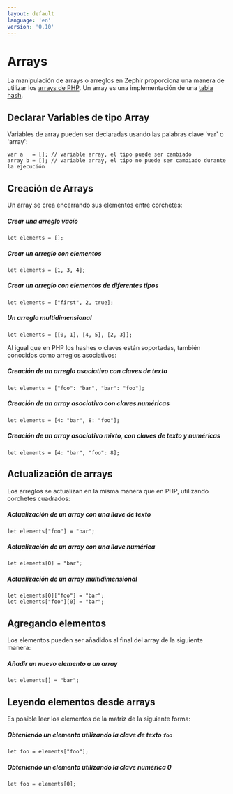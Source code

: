 ```yaml
---
layout: default
language: 'en'
version: '0.10'
---
```


# Arrays

La manipulación de arrays o arreglos en Zephir proporciona una manera de utilizar los [arrays de PHP](http://www.php.net/manual/en/language.types.array.php). Un array es una implementación de una [tabla hash](http://en.wikipedia.org/wiki/Hash_table).

<a name='declaring-array-variables'></a>

## Declarar Variables de tipo Array

Variables de array pueden ser declaradas usando las palabras clave 'var' o 'array':

```zephir
var a   = []; // variable array, el tipo puede ser cambiado
array b = []; // variable array, el tipo no puede ser cambiado durante la ejecución
```

<a name='creating-arrays'></a>

## Creación de Arrays

Un array se crea encerrando sus elementos entre corchetes:

##### Crear una arreglo vacío

```zephir
let elements = [];
```

##### Crear un arreglo con elementos

```zephir
let elements = [1, 3, 4];
```

##### Crear un arreglo con elementos de diferentes tipos

```zephir
let elements = ["first", 2, true];
```

##### Un arreglo multidimensional

```zephir
let elements = [[0, 1], [4, 5], [2, 3]];
```

Al igual que en PHP los hashes o claves están soportadas, también conocidos como arreglos asociativos:

##### Creación de un arreglo asociativo con claves de texto

```zephir
let elements = ["foo": "bar", "bar": "foo"];
```

##### Creación de un array asociativo con claves numéricas

```zephir
let elements = [4: "bar", 8: "foo"];
```

##### Creación de un array asociativo mixto, con claves de texto y numéricas

```zephir
let elements = [4: "bar", "foo": 8];
```

<a name='updating-arrays'></a>

## Actualización de arrays

Los arreglos se actualizan en la misma manera que en PHP, utilizando corchetes cuadrados:

##### Actualización de un array con una llave de texto

```zephir
let elements["foo"] = "bar";
```

##### Actualización de un array con una llave numérica

```zephir
let elements[0] = "bar";
```

##### Actualización de un array multidimensional

```zephir
let elements[0]["foo"] = "bar";
let elements["foo"][0] = "bar";
```

<a name='appending-elements'></a>

## Agregando elementos

Los elementos pueden ser añadidos al final del array de la siguiente manera:

##### Añadir un nuevo elemento a un array

```zephir
let elements[] = "bar";
```

<a name='reading-elements-from-arrays'></a>

## Leyendo elementos desde arrays

Es posible leer los elementos de la matriz de la siguiente forma:

##### Obteniendo un elemento utilizando la clave de texto `foo`

```zephir
let foo = elements["foo"];
```

##### Obteniendo un elemento utilizando la clave numérica 0

```zephir
let foo = elements[0];
```
